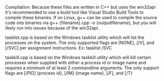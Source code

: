 Compilation:
Because these files are written in C++ but uses the win32api it's recommended to use a build tool like Visual Studio Build Tools to compile these binaries.
If on Linux, g++ can be used to compile the source code into binaries via g++ {filename}.cpp -o {outputfilename}, but you will likely run into issues because of the win32api.

tasklist.cpp is based on the Windows tasklist utility which will list the processes on the system. 
The only supported flags are [NONE], [/V], and [/SVC] per assignment instructions.
Ex: tasklist /SVC

taskkill.cpp is based on the Windows taskkill utility which will kill certain processes when supplied with either a process id or image name and requires a minimum of at least 2 commandline arguments.
The only support flags are [/PID] {process id}, [/IM] {image name}, [/F], and [/T}

